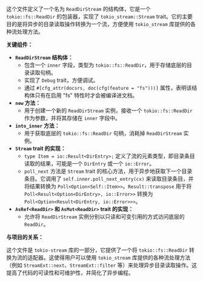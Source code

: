 这个文件定义了一个名为 `ReadDirStream` 的结构体，它是一个 `tokio::fs::ReadDir` 的包装器，实现了 `tokio_stream::Stream` trait。它的主要目的是将异步的目录读取操作转换为一个流，方便使用 `tokio_stream` 库提供的各种流处理方法。

**关键组件：**

*   **`ReadDirStream` 结构体：**
    *   包含一个 `inner` 字段，类型为 `tokio::fs::ReadDir`，用于存储底层的目录读取句柄。
    *   实现了 `Debug` trait，方便调试。
    *   通过 `#[cfg_attr(docsrs, doc(cfg(feature = "fs")))]` 属性，表明该结构体只有在启用 "fs" 特性时才会被编译进文档。
*   **`new` 方法：**
    *   用于创建一个新的 `ReadDirStream` 实例，接收一个 `tokio::fs::ReadDir` 作为参数，并将其存储在 `inner` 字段中。
*   **`into_inner` 方法：**
    *   用于获取底层的 `tokio::fs::ReadDir` 句柄，消耗掉 `ReadDirStream` 实例。
*   **`Stream` trait 的实现：**
    *   `type Item = io::Result<DirEntry>;` 定义了流的元素类型，即目录条目读取的结果，可能是一个 `DirEntry` 或一个 `io::Error`。
    *   `poll_next` 方法是 `Stream` trait 的核心方法，用于异步地获取下一个目录条目。它调用了 `self.inner.poll_next_entry(cx)` 来读取目录条目，并将结果转换为 `Poll<Option<Self::Item>>`。`Result::transpose` 用于将 `Poll<Result<Option<DirEntry>, io::Error>>` 转换为 `Poll<Option<Result<DirEntry, io::Error>>>`。
*   **`AsRef<ReadDir>` 和 `AsMut<ReadDir>` trait 的实现：**
    *   允许将 `ReadDirStream` 实例分别以只读和可变引用的方式访问底层的 `ReadDir`。

**与项目的关系：**

这个文件是 `tokio-stream` 库的一部分，它提供了一个将 `tokio::fs::ReadDir` 转换为流的适配器。这使得用户可以使用 `tokio_stream` 库提供的各种流处理方法（例如 `StreamExt::next`、`StreamExt::filter` 等）来处理异步目录读取操作。这提高了代码的可读性和可维护性，并简化了异步编程。
